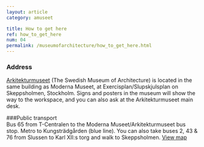 ```yaml
---
layout: article
category: amuseet

title: How to get here
ref: how_to_get_here
num: 04
permalink: /museumofarchitecture/how_to_get_here.html
---
```


### Address  
[Arkitekturmuseet](http://www.arkitekturmuseet.se) (The Swedish Museum of Architecture) is located in the same building as Moderna Museet, at Exercisplan/Slupskjulsplan on Skeppsholmen, Stockholm. Signs and posters in the museum will show the way to the workspace, and you can also ask at the Arkitekturmuseet main desk.   

###Public transport   
Bus 65 from T-Centralen to the Moderna Museet/Arkitekturmuseet bus stop. Metro to Kungsträdgården (blue line). You can also take buses 2, 43 & 76 from Slussen to Karl XII:s torg and walk to Skeppsholmen. [View map](http://kartor.eniro.se/m/9emKy)